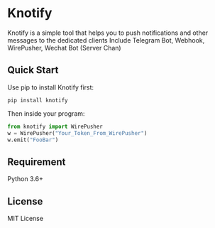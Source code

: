 # Knotify

Knotify is a simple tool that helps you to push notifications and other messages to the dedicated clients
Include Telegram Bot, Webhook, WirePusher, Wechat Bot (Server Chan)

## Quick Start
Use pip to install Knotify first:
```shell
pip install knotify
```
Then inside your program:
```python
from knotify import WirePusher
w = WirePusher("Your_Token_From_WirePusher")
w.emit("FooBar")
```

## Requirement
Python 3.6+

## License
MIT License